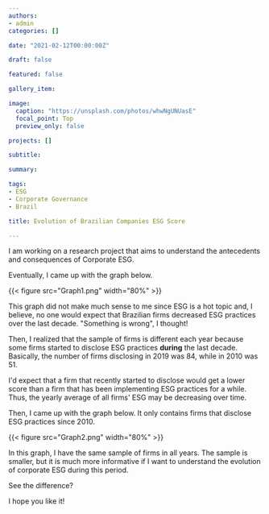 ```yaml
---
authors:
- admin
categories: []

date: "2021-02-12T00:00:00Z"

draft: false

featured: false

gallery_item:

image:
  caption: "https://unsplash.com/photos/whwNgUNUasE"
  focal_point: Top
  preview_only: false

projects: []

subtitle: 

summary: 

tags:
- ESG
- Corporate Governance
- Brazil

title: Evolution of Brazilian Companies ESG Score

---
```


I am working on a research project that aims to understand the antecedents and consequences of Corporate ESG. 

Eventually, I came up with the graph below. 


{{< figure src="Graph1.png" width="80%" >}}

This graph did not make much sense to me since ESG is a hot topic and, I believe, no one would expect that Brazilian firms decreased ESG practices over the last decade. "Something is wrong", I thought!

Then, I realized that the sample of firms is different each year because some firms started to disclose ESG practices **during** the last decade. Basically, the number of firms disclosing in 2019 was 84, while in 2010 was 51. 

I'd expect that a firm that recently started to disclose would get a lower score than a firm that has been implementing ESG practices for a while. Thus, the yearly average of all firms' ESG may be decreasing over time. 

Then, I came up with the graph below. It only contains firms that disclose ESG practices since 2010. 


{{< figure src="Graph2.png" width="80%" >}}

In this graph, I have the same sample of firms in all years. The sample is smaller, but it is much more informative if I want to understand the evolution of corporate ESG during this period.

See the difference? 


I hope you like it!
